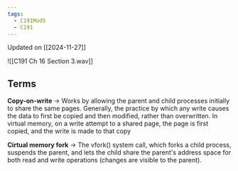 ```yaml
---
tags:
  - C191Mod5
  - C191
---
```

Updated on [[2024-11-27]]

![[C191 Ch 16 Section 3.wav]]

## Terms
**Copy-on-write** → Works by allowing the parent and child processes initially to share the same pages.
Generally, the practice by which any write causes the data to first be copied and then modified, rather than overwritten. In virtual memory, on a write attempt to a shared page, the page is first copied, and the write is made to that copy

**Cirtual memory fork** → The vfork() system call, which forks a child process, suspends the parent, and lets the child share the parent's address space for both read and write operations (changes are visible to the parent).